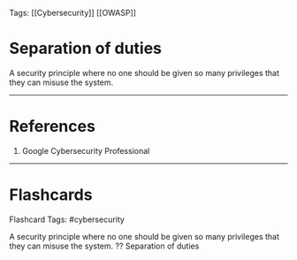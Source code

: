 Tags: [[Cybersecurity]] [[OWASP]]
# Separation of duties

A security principle where no one should be given so many privileges that they can misuse the system.

---
# References

1. Google Cybersecurity Professional

---
# Flashcards

Flashcard Tags: #cybersecurity

A security principle where no one should be given so many privileges that they can misuse the system.
??
Separation of duties
<!--SR:!2024-05-11,9,250!2024-05-06,6,250-->